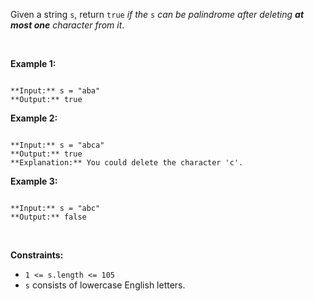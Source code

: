 
Given a string `s`, return `true` *if the* `s` *can be palindrome after deleting **at most one** character from it*.


 


**Example 1:**



```

**Input:** s = "aba"
**Output:** true

```

**Example 2:**



```

**Input:** s = "abca"
**Output:** true
**Explanation:** You could delete the character 'c'.

```

**Example 3:**



```

**Input:** s = "abc"
**Output:** false

```

 


**Constraints:**


* `1 <= s.length <= 105`
* `s` consists of lowercase English letters.


